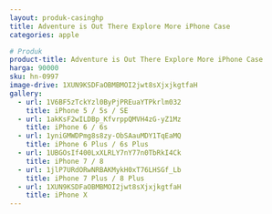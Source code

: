 ```yaml
---
layout: produk-casinghp
title: Adventure is Out There Explore More iPhone Case
categories: apple

# Produk
product-title: Adventure is Out There Explore More iPhone Case
harga: 90000
sku: hn-0997
image-drive: 1XUN9KSDFaOBMBMOI2jwt8sXjxjkgtfaH
gallery:
  - url: 1V6BF5zTckYzl0ByPjPREuaYTPkrlm032
    title: iPhone 5 / 5s / SE
  - url: 1akKsF2wILDBp_KfvrppQMVH4zG-yZ1Mz
    title: iPhone 6 / 6s
  - url: 1yniGMWDPmg8s8zy-ObSAauMDY1TqEaMQ
    title: iPhone 6 Plus / 6s Plus
  - url: 1UBGOsIf400LxXLRLY7nY77n0TbRkI4Ck
    title: iPhone 7 / 8
  - url: 1jlP7URdORwNRBAKMykH0xT76LHSGf_Lb
    title: iPhone 7 Plus / 8 Plus
  - url: 1XUN9KSDFaOBMBMOI2jwt8sXjxjkgtfaH
    title: iPhone X
---
```

